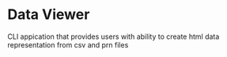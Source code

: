 # Data Viewer

CLI appication that provides users with ability to create html data representation from csv and prn files
